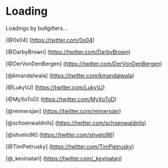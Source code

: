 Loading
=======

Loadings by bullgitters...

[@0x04] (https://twitter.com/0x04)

[@DarbyBrown] (https://twitter.com/DarbyBrown)

[@DerVonDenBergen] (https://twitter.com/DerVonDenBergen)

[@kmandalwala] (https://twitter.com/kmandalwala)

[@LukyVJ] (https://twitter.com/LukyVJ)

[@MyXoToD] (https://twitter.com/MyXoToD)

[@reimersjan] (https://twitter.com/reimersjan)

[@schoenwaldnils] (https://twitter.com/schoenwaldnils)

[@shvelo96] (https://twitter.com/shvelo96)

[@TimPietrusky] (https://twitter.com/TimPietrusky)

[@_kevinatari] (https://twitter.com/_kevinatari)
